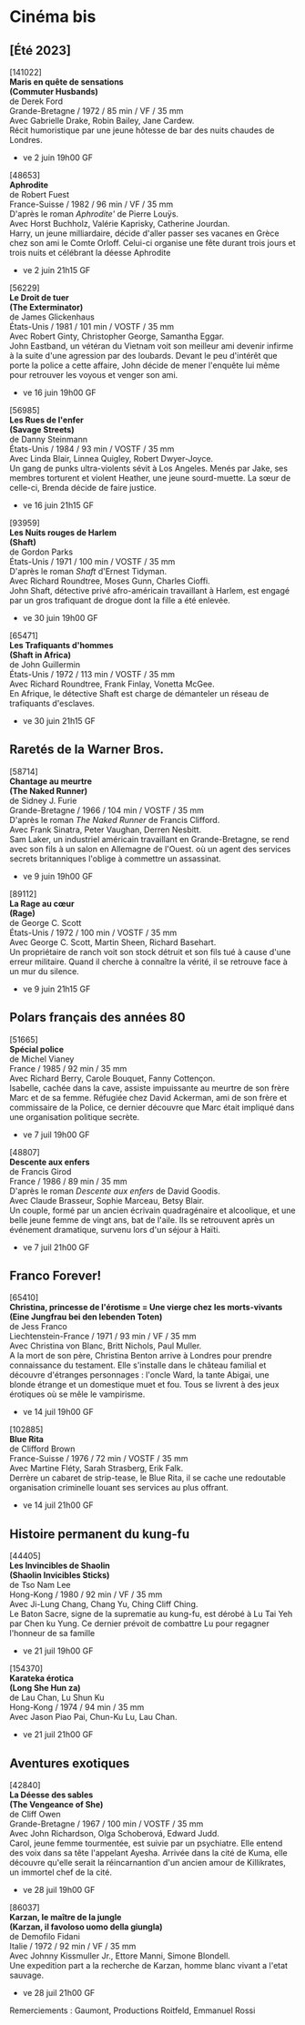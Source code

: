 # Cinéma bis

## [Été 2023]

[141022]  
**Maris en quête de sensations**  
**(Commuter Husbands)**  
de Derek Ford  
Grande-Bretagne / 1972 / 85 min / VF / 35 mm  
Avec Gabrielle Drake, Robin Bailey, Jane Cardew.  
Récit humoristique par une jeune hôtesse de bar des nuits chaudes de Londres.

- ve 2 juin 19h00 GF

[48653]  
**Aphrodite**  
de Robert Fuest  
France-Suisse / 1982 / 96 min / VF / 35 mm  
D'après le roman _Aphrodite'_ de Pierre Louÿs.  
Avec Horst Buchholz, Valérie Kaprisky, Catherine Jourdan.  
Harry, un jeune milliardaire, décide d'aller passer ses vacanes en Grèce chez son ami le Comte Orloff. Celui-ci organise une fête durant trois jours et trois nuits et célébrant la déesse Aphrodite

- ve 2 juin 21h15 GF

[56229]  
**Le Droit de tuer**  
**(The Exterminator)**  
de James Glickenhaus  
États-Unis / 1981 / 101 min / VOSTF / 35 mm  
Avec Robert Ginty, Christopher George, Samantha Eggar.  
John Eastband, un vétéran du Vietnam voit son meilleur ami devenir infirme à la suite d'une agression par des loubards. Devant le peu d'intérêt que porte la police a cette affaire, John décide de mener l'enquête lui même pour retrouver les voyous et venger son ami.

- ve 16 juin 19h00 GF

[56985]  
**Les Rues de l'enfer**  
**(Savage Streets)**  
de Danny Steinmann  
États-Unis / 1984 / 93 min / VOSTF / 35 mm  
Avec Linda Blair, Linnea Quigley, Robert Dwyer-Joyce.  
Un gang de punks ultra-violents sévit à Los Angeles. Menés par Jake, ses membres torturent et violent Heather, une jeune sourd-muette. La sœur de celle-ci, Brenda décide de faire justice.

- ve 16 juin 21h15 GF

[93959]  
**Les Nuits rouges de Harlem**  
**(Shaft)**  
de Gordon Parks  
États-Unis / 1971 / 100 min / VOSTF / 35 mm  
D'après le roman _Shaft_ d'Ernest Tidyman.  
Avec Richard Roundtree, Moses Gunn, Charles Cioffi.  
John Shaft, détective privé afro-américain travaillant à Harlem, est engagé par un gros trafiquant de drogue dont la fille a été enlevée.

- ve 30 juin 19h00 GF

[65471]  
**Les Trafiquants d'hommes**  
**(Shaft in Africa)**  
de John Guillermin  
États-Unis / 1972 / 113 min / VOSTF / 35 mm  
Avec Richard Roundtree, Frank Finlay, Vonetta McGee.  
En Afrique, le détective Shaft est charge de démanteler un réseau de trafiquants d'esclaves.

- ve 30 juin 21h15 GF

## Raretés de la Warner Bros.

[58714]  
**Chantage au meurtre**  
**(The Naked Runner)**  
de Sidney J. Furie  
Grande-Bretagne / 1966 / 104 min / VOSTF / 35 mm  
D'après le roman _The Naked Runner_ de Francis Clifford.  
Avec Frank Sinatra, Peter Vaughan, Derren Nesbitt.  
Sam Laker, un industriel américain travaillant en Grande-Bretagne, se rend avec son fils à un salon en Allemagne de l'Ouest. où un agent des services secrets britanniques l'oblige à commettre un assassinat.

- ve 9 juin 19h00 GF

[89112]  
**La Rage au cœur**  
**(Rage)**  
de George C. Scott  
États-Unis / 1972 / 100 min / VOSTF / 35 mm  
Avec George C. Scott, Martin Sheen, Richard Basehart.  
Un propriétaire de ranch voit son stock détruit et son fils tué à cause d'une erreur militaire. Quand il cherche à connaître la vérité, il se retrouve face à un mur du silence.

- ve 9 juin 21h15 GF

## Polars français des années 80

[51665]  
**Spécial police**  
de Michel Vianey  
France / 1985 / 92 min / 35 mm  
Avec Richard Berry, Carole Bouquet, Fanny Cottençon.  
Isabelle, cachée dans la cave, assiste impuissante au meurtre de son frère Marc et de sa femme. Réfugiée chez David Ackerman, ami de son frère et commissaire de la Police, ce dernier découvre que Marc était impliqué dans une organisation politique secrète.

- ve 7 juil 19h00 GF

[48807]  
**Descente aux enfers**  
de Francis Girod  
France / 1986 / 89 min / 35 mm  
D'après le roman _Descente aux enfers_ de David Goodis.  
Avec Claude Brasseur, Sophie Marceau, Betsy Blair.  
Un couple, formé par un ancien écrivain quadragénaire et alcoolique, et une belle jeune femme de vingt ans, bat de l'aile. Ils se retrouvent après un événement dramatique, survenu lors d'un séjour à Haïti.

- ve 7 juil 21h00 GF

## Franco Forever!

[65410]  
**Christina, princesse de l'érotisme = Une vierge chez les morts-vivants**  
**(Eine Jungfrau bei den lebenden Toten)**  
de Jess Franco  
Liechtenstein-France / 1971 / 93 min / VF / 35 mm  
Avec Christina von Blanc, Britt Nichols, Paul Muller.  
A la mort de son père, Christina Benton arrive à Londres pour prendre connaissance du testament. Elle s'installe dans le château familial et découvre d'étranges personnages : l'oncle Ward, la tante Abigai, une blonde étrange et un domestique muet et fou. Tous se livrent à des jeux érotiques où se mêle le vampirisme.

- ve 14 juil 19h00 GF

[102885]  
**Blue Rita**  
de Clifford Brown  
France-Suisse / 1976 / 72 min / VOSTF / 35 mm  
Avec Martine Fléty, Sarah Strasberg, Erik Falk.  
Derrère un cabaret de strip-tease, le Blue Rita, il se cache une redoutable organisation criminelle louant ses services au plus offrant.

- ve 14 juil 21h00 GF

## Histoire permanent du kung-fu

[44405]  
**Les Invincibles de Shaolin**  
**(Shaolin Invicibles Sticks)**  
de Tso Nam Lee  
Hong-Kong / 1980 / 92 min / VF / 35 mm  
Avec Ji-Lung Chang, Chang Yu, Ching Cliff Ching.  
Le Baton Sacre, signe de la suprematie au kung-fu, est dérobé à Lu Tai Yeh par Chen ku Yung. Ce dernier prévoit de combattre Lu pour regagner l'honneur de sa famille

- ve 21 juil 19h00 GF

[154370]  
**Karateka érotica**  
**(Long She Hun za)**  
de Lau Chan, Lu Shun Ku  
Hong-Kong / 1974 / 94 min / 35 mm  
Avec Jason Piao Pai, Chun-Ku Lu, Lau Chan.

- ve 21 juil 21h00 GF

## Aventures exotiques

[42840]  
**La Déesse des sables**  
**(The Vengeance of She)**  
de Cliff Owen  
Grande-Bretagne / 1967 / 100 min / VOSTF / 35 mm  
Avec John Richardson, Olga Schoberová, Edward Judd.  
Carol, jeune femme tourmentée, est suivie par un psychiatre. Elle entend des voix dans sa tête l'appelant Ayesha. Arrivée dans la cité de Kuma, elle découvre qu'elle serait la réincarnantion d'un ancien amour de Killikrates, un immortel chef de la cité.

- ve 28 juil 19h00 GF

[86037]  
**Karzan, le maître de la jungle**  
**(Karzan, il favoloso uomo della giungla)**  
de Demofilo Fidani  
Italie / 1972 / 92 min / VF / 35 mm  
Avec Johnny Kissmuller Jr., Ettore Manni, Simone Blondell.  
Une expedition part a la recherche de Karzan, homme blanc vivant a l'etat sauvage.

- ve 28 juil 21h00 GF

Remerciements : Gaumont, Productions Roitfeld, Emmanuel Rossi